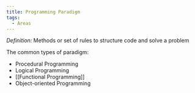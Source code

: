 ```yaml
---
title: Programming Paradigm
tags:
  - Areas
---
```


*Definition:* Methods or set of rules to structure code and solve a problem

The common types of paradigm:
- Procedural Programming
- Logical Programming
- [[Functional Programming]]
- Object-oriented Programming